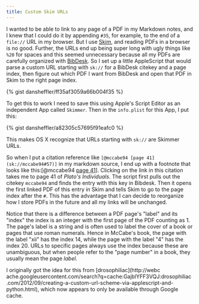 ```yaml
---
title: Custom Skim URLs
---
```


I wanted to be able to link to any page of a PDF in my Markdown
notes, and I knew that I could do it by appending `#35`, for
example, to the end of a `file://` URL in my browser.  But I use
[Skim][], and reading PDFs in a browser is no good.  Further, the
URLs end up being super long with ugly things like `%20` for spaces
and this seemed unnecessary because all my PDFs are carefully
organized with [BibDesk][].  So I set up a little AppleScript that
would parse a custom URL starting with `sk://` for a BibDesk
citekey and a page index, then figure out which PDF I want from
BibDesk and open that PDF in Skim to the right page index.

  [Skim]: http://skim-app.sourceforge.net
  [BibDesk]: http://bibdesk.sourceforge.net

{% gist dansheffler/ff35af3059a66b004f35 %}

To get this to work I need to save this using Apple's Script Editor
as an independent App called `Skimmer`. Then in the `info.plist`
for this App, I put this:

{% gist dansheffler/a82305c57695f91eafc0 %}

This makes OS X recognize that URLs starting with `sk://` are
Skimmer URLs.

So when I put a citation reference like `[@mccabe94 [page
41](sk://mccabe94#57)]` in my markdown source, I end up with a
footnote that looks like this:[@mccabe94 [page
41](sk://mccabe94#57)].  Clicking on the link in this citation
takes me to page 41 of *Plato's Individuals*.  The script first
pulls out the citekey `mccabe94` and finds the entry with this key
in Bibdesk.  Then it opens the first linked PDF of this entry in
Skim and tells Skim to go to the page index after the `#`.  This
has the advantage that I can decide to reorganize how I store PDFs
in the future and all my links will be unchanged.

Notice that there is a difference between a PDF page's "label" and
its "index" the index is an integer with the first page of the PDF
counting as 1. The page's label is a string and is often used to
label the cover of a book or pages that use roman numerals.  Hence
in McCabe's book, the page with the label "xii" has the index 14,
while the page with the label "4" has the index 20.  URLs to
specific pages always use the index because these are unambiguous,
but when people refer to the "page number" in a book, they usually
mean the page *label*.

I originally got the idea for this from  [drosophiliac](http://webc
ache.googleusercontent.com/search?q=cache:GajblYFF3VQJ:drosophiliac
.com/2012/09/creating-a-custom-url-scheme-via-applescript-and-
python.html), which now appears to only be available through Google
cache.

